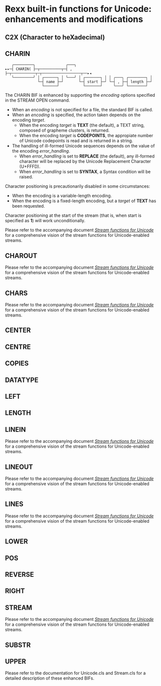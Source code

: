 # Rexx built-in functions for Unicode: enhancements and modifications

## C2X (Character to heXadecimal)

## CHARIN 

```
   ╭─────────╮              ╭───╮                       
▸▸─┤ CHARIN( ├─┬──────────┬─┤ , ├─┬───────────┬─┬──────────────────┬──▸◂
   ╰─────────╯ │ ┌──────┐ │ ╰───╯ │ ┌───────┐ │ │ ╭───╮ ┌────────┐ │ 
               └─┤ name ├─┘       └─┤ start ├─┘ └─┤ , ├─┤ length ├─┘
                 └──────┘           └───────┘     ╰───╯ └────────┘
```

The CHARIN BIF is enhanced by supporting the _encoding_ options specified in the STREAM OPEN command.
* When an _encoding_ is not specified for a file, the standard BIF is called.
* When an _encoding_ is specified, the action taken depends on the encoding _target_.
    * When the encoding _target_ is __TEXT__ (the default), a TEXT string, composed of grapheme clusters, is returned.
    * When the encoding _target_ is __CODEPOINTS__, the appropiate number of Unicode codepoints is read and is returned in a string.
* The handling of ill-formed Unicode sequences depends on the value of the encoding _error_handling_.
    * When _error_handling_ is set to __REPLACE__ (the default), any ill-formed character will be replaced by the Unicode Replacement Character (U+FFFD).
    * When _error_handling_ is set to __SYNTAX__, a Syntax condition will be raised.
 
Character positioning is precautionarily disabled in some circumstances:
* When the encoding is a variable-length encoding.
* When the encoding is a fixed-length encoding, but a _target_ of __TEXT__ has been requested.

Character positioning at the start of the stream (that is, when start is specified as __1__) will work unconditionally.

Please refer to the accompanying document [_Stream functions for Unicode_](stream.md) for a comprehensive vision of the stream functions for Unicode-enabled streams.

## CHAROUT

Please refer to the accompanying document [_Stream functions for Unicode_](stream.md) for a comprehensive vision of the stream functions for Unicode-enabled streams.

## CHARS 

Please refer to the accompanying document [_Stream functions for Unicode_](stream.md) for a comprehensive vision of the stream functions for Unicode-enabled streams.

## CENTER

## CENTRE

## COPIES

## DATATYPE

## LEFT

## LENGTH

## LINEIN 

Please refer to the accompanying document [_Stream functions for Unicode_](stream.md) for a comprehensive vision of the stream functions for Unicode-enabled streams.

## LINEOUT

Please refer to the accompanying document [_Stream functions for Unicode_](stream.md) for a comprehensive vision of the stream functions for Unicode-enabled streams.

## LINES

Please refer to the accompanying document [_Stream functions for Unicode_](stream.md) for a comprehensive vision of the stream functions for Unicode-enabled streams.

## LOWER

## POS

## REVERSE

## RIGHT 

## STREAM

Please refer to the accompanying document [_Stream functions for Unicode_](stream.md) for a comprehensive vision of the stream functions for Unicode-enabled streams.

## SUBSTR

## UPPER


Please refer to the documentation for Unicode.cls and Stream.cls for a detailed description of these enhanced BIFs.
